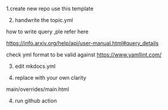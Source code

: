 1.create new repo use this template

2. handwrite the topic.yml

how to write query ,ple refer here

https://info.arxiv.org/help/api/user-manual.html#query_details


check yml format to be valid against https://www.yamllint.com/



3. edit  mkdocs.yml 

4. replace with your own clarity

main/overrides/main.html


 
4.  run github action

